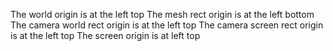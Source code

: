 The world origin is at the left top
The mesh rect origin is at the left bottom
The camera world rect origin is at the left top
The camera screen rect origin is at the left top
The screen origin is at left top
